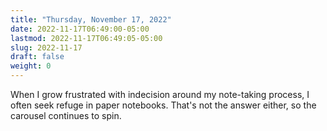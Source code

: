 ```yaml
---
title: "Thursday, November 17, 2022"
date: 2022-11-17T06:49:00-05:00
lastmod: 2022-11-17T06:49:05-05:00
slug: 2022-11-17
draft: false
weight: 0
---
```


When I grow frustrated with indecision around my note-taking process, I often seek refuge in paper notebooks. That's not the answer either, so the carousel continues to spin.


[//]: # "Exported with love from a post written in Org mode"
[//]: # "- https://github.com/kaushalmodi/ox-hugo"